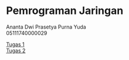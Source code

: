 # Pemrograman Jaringan

Ananta Dwi Prasetya Purna Yuda  
05111740000029

[Tugas 1](https://github.com/anantadwi13/progjar2020/tree/tugas1)  
[Tugas 2](https://github.com/anantadwi13/progjar2020/tree/tugas2)